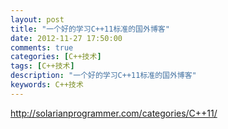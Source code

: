 ```yaml
---
layout: post
title: "一个好的学习C++11标准的国外博客"
date: 2012-11-27 17:50:00 
comments: true
categories: [C++技术]
tags: [C++技术]
description: "一个好的学习C++11标准的国外博客"
keywords: C++技术
---
```



 http://solarianprogrammer.com/categories/C++11/
 
 


